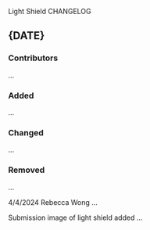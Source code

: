 Light Shield CHANGELOG

## {DATE}
### Contributors
...

### Added
...

### Changed
...

### Removed
...

4/4/2024
Rebecca Wong
...

Submission image of light shield added
...
